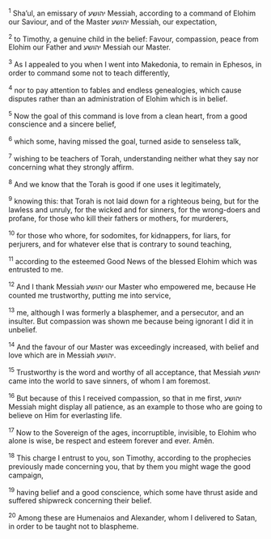 <sup>1</sup> Sha’ul, an emissary of יהושע Messiah, according to a command of Elohim our Saviour, and of the Master יהושע Messiah, our expectation,

<sup>2</sup> to Timothy, a genuine child in the belief: Favour, compassion, peace from Elohim our Father and יהושע Messiah our Master.

<sup>3</sup> As I appealed to you when I went into Makedonia, to remain in Ephesos, in order to command some not to teach differently,

<sup>4</sup> nor to pay attention to fables and endless genealogies, which cause disputes rather than an administration of Elohim which is in belief.

<sup>5</sup> Now the goal of this command is love from a clean heart, from a good conscience and a sincere belief,

<sup>6</sup> which some, having missed the goal, turned aside to senseless talk,

<sup>7</sup> wishing to be teachers of Torah, understanding neither what they say nor concerning what they strongly affirm.

<sup>8</sup> And we know that the Torah is good if one uses it legitimately,

<sup>9</sup> knowing this: that Torah is not laid down for a righteous being, but for the lawless and unruly, for the wicked and for sinners, for the wrong-doers and profane, for those who kill their fathers or mothers, for murderers,

<sup>10</sup> for those who whore, for sodomites, for kidnappers, for liars, for perjurers, and for whatever else that is contrary to sound teaching,

<sup>11</sup> according to the esteemed Good News of the blessed Elohim which was entrusted to me.

<sup>12</sup> And I thank Messiah יהושע our Master who empowered me, because He counted me trustworthy, putting me into service,

<sup>13</sup> me, although I was formerly a blasphemer, and a persecutor, and an insulter. But compassion was shown me because being ignorant I did it in unbelief.

<sup>14</sup> And the favour of our Master was exceedingly increased, with belief and love which are in Messiah יהושע.

<sup>15</sup> Trustworthy is the word and worthy of all acceptance, that Messiah יהושע came into the world to save sinners, of whom I am foremost.

<sup>16</sup> But because of this I received compassion, so that in me first, יהושע Messiah might display all patience, as an example to those who are going to believe on Him for everlasting life.

<sup>17</sup> Now to the Sovereign of the ages, incorruptible, invisible, to Elohim who alone is wise, be respect and esteem forever and ever. Amĕn.

<sup>18</sup> This charge I entrust to you, son Timothy, according to the prophecies previously made concerning you, that by them you might wage the good campaign,

<sup>19</sup> having belief and a good conscience, which some have thrust aside and suffered shipwreck concerning their belief.

<sup>20</sup> Among these are Humenaios and Alexander, whom I delivered to Satan, in order to be taught not to blaspheme.

